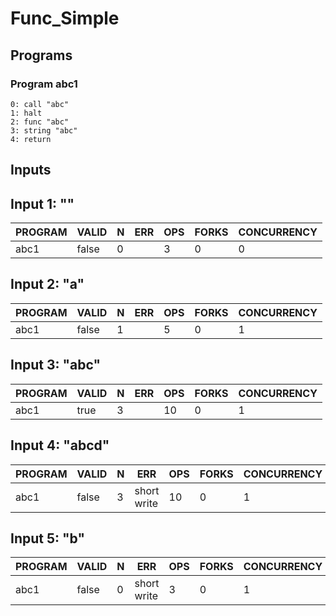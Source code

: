# Func_Simple

## Programs

### Program abc1

```
0: call "abc"
1: halt
2: func "abc"
3: string "abc"
4: return
```

## Inputs

## Input 1: ""

| PROGRAM | VALID | N |  ERR  | OPS | FORKS | CONCURRENCY |
|---------|-------|---|-------|-----|-------|-------------|
| abc1    | false | 0 | <nil> |   3 |     0 |           0 |

## Input 2: "a"

| PROGRAM | VALID | N |  ERR  | OPS | FORKS | CONCURRENCY |
|---------|-------|---|-------|-----|-------|-------------|
| abc1    | false | 1 | <nil> |   5 |     0 |           1 |

## Input 3: "abc"

| PROGRAM | VALID | N |  ERR  | OPS | FORKS | CONCURRENCY |
|---------|-------|---|-------|-----|-------|-------------|
| abc1    | true  | 3 | <nil> |  10 |     0 |           1 |

## Input 4: "abcd"

| PROGRAM | VALID | N |     ERR     | OPS | FORKS | CONCURRENCY |
|---------|-------|---|-------------|-----|-------|-------------|
| abc1    | false | 3 | short write |  10 |     0 |           1 |

## Input 5: "b"

| PROGRAM | VALID | N |     ERR     | OPS | FORKS | CONCURRENCY |
|---------|-------|---|-------------|-----|-------|-------------|
| abc1    | false | 0 | short write |   3 |     0 |           1 |

